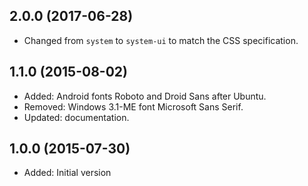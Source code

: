 ## 2.0.0 (2017-06-28)

- Changed from `system` to `system-ui` to match the CSS specification.

## 1.1.0 (2015-08-02)

- Added: Android fonts Roboto and Droid Sans after Ubuntu.
- Removed: Windows 3.1-ME font Microsoft Sans Serif.
- Updated: documentation.

## 1.0.0 (2015-07-30)

- Added: Initial version
